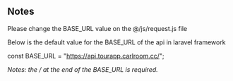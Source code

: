 ## Notes

Please change the BASE_URL value on the @/js/request.js file

Below is the default value for the BASE_URL of the api in laravel framework

const BASE_URL = "https://api.tourapp.carlroom.cc/";

<i>Notes: the / at the end of the BASE_URL is required.</i>

